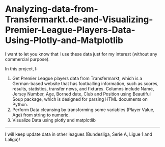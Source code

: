 # Analyzing-data-from-Transfermarkt.de-and-Visualizing-Premier-League-Players-Data-Using-Plotly-and-Matplotlib

I want to let you know that I use these data just for my interest (without any commercial purpose).

In this project, I:
1. Get Premier League players data from Transfermarkt, which is a German-based website that has footballing information, such as scores, results, statistics, transfer news, and fixtures. Columns include Name, Jersey Number, Age, Borned date, Club and Position using Beautiful Soup package, which is designed for parsing HTML documents on Python. 
2. Perform Data cleansing by transforming some variables (Player Value, Age) from string to numeric.
3. Visualize Data using plotly and matplotlib

----------------------------------------------------------------------------------------------------
I will keep update data in other leagues (Bundesliga, Serie A, Ligue 1 and Laliga)!

